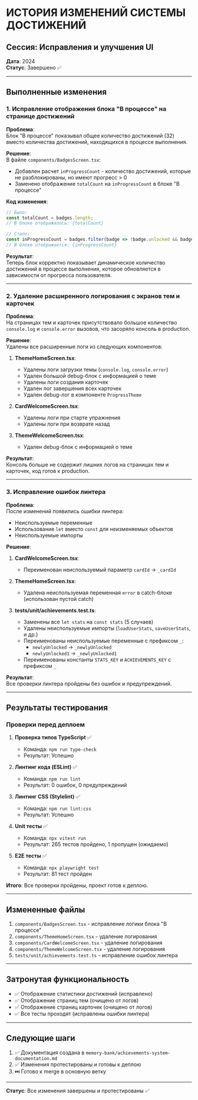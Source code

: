 # ИСТОРИЯ ИЗМЕНЕНИЙ СИСТЕМЫ ДОСТИЖЕНИЙ

## Сессия: Исправления и улучшения UI

**Дата**: 2024  
**Статус**: Завершено ✅

---

## Выполненные изменения

### 1. Исправление отображения блока "В процессе" на странице достижений

**Проблема**:  
Блок "В процессе" показывал общее количество достижений (32) вместо количества достижений, находящихся в процессе выполнения.

**Решение**:  
В файле `components/BadgesScreen.tsx`:
- Добавлен расчет `inProgressCount` - количество достижений, которые не разблокированы, но имеют прогресс > 0
- Заменено отображение `totalCount` на `inProgressCount` в блоке "В процессе"

**Код изменения**:
```typescript
// Было:
const totalCount = badges.length;
// В блоке отображалось: {totalCount}

// Стало:
const inProgressCount = badges.filter(badge => !badge.unlocked && badge.progress > 0).length;
// В блоке отображается: {inProgressCount}
```

**Результат**:  
Теперь блок корректно показывает динамическое количество достижений в процессе выполнения, которое обновляется в зависимости от прогресса пользователя.

---

### 2. Удаление расширенного логирования с экранов тем и карточек

**Проблема**:  
На страницах тем и карточек присутствовало большое количество `console.log` и `console.error` вызовов, что засоряло консоль в production.

**Решение**:  
Удалены все расширенные логи из следующих компонентов:

1. **ThemeHomeScreen.tsx**:
   - Удалены логи загрузки темы (`console.log`, `console.error`)
   - Удален большой debug-блок с информацией о теме
   - Удалены логи создания карточек
   - Удален лог завершения всех карточек
   - Удален debug-лог в компоненте `ProgressTheme`

2. **CardWelcomeScreen.tsx**:
   - Удалены логи при старте упражнения
   - Удалены логи при возврате назад

3. **ThemeWelcomeScreen.tsx**:
   - Удален debug-блок с информацией о теме

**Результат**:  
Консоль больше не содержит лишних логов на страницах тем и карточек, код готов к production.

---

### 3. Исправление ошибок линтера

**Проблема**:  
После изменений появились ошибки линтера:
- Неиспользуемые переменные
- Использование `let` вместо `const` для неизменяемых объектов
- Неиспользуемые импорты

**Решение**:

1. **CardWelcomeScreen.tsx**:
   - Переименован неиспользуемый параметр `cardId` → `_cardId`

2. **ThemeHomeScreen.tsx**:
   - Удалена неиспользуемая переменная `error` в catch-блоке (использован пустой catch)

3. **tests/unit/achievements.test.ts**:
   - Заменены все `let stats` на `const stats` (5 случаев)
   - Удалены неиспользуемые импорты (`loadUserStats`, `saveUserStats`, и др.)
   - Переименованы неиспользуемые переменные с префиксом `_`:
     - `newlyUnlocked` → `_newlyUnlocked`
     - `newlyUnlocked1` → `_newlyUnlocked1`
   - Переименованы константы `STATS_KEY` и `ACHIEVEMENTS_KEY` с префиксом `_`

**Результат**:  
Все проверки линтера пройдены без ошибок и предупреждений.

---

## Результаты тестирования

### Проверки перед деплоем

1. **Проверка типов TypeScript** ✅
   - Команда: `npm run type-check`
   - Результат: Успешно

2. **Линтинг кода (ESLint)** ✅
   - Команда: `npm run lint`
   - Результат: 0 ошибок, 0 предупреждений

3. **Линтинг CSS (Stylelint)** ✅
   - Команда: `npm run lint:css`
   - Результат: Успешно

4. **Unit тесты** ✅
   - Команда: `npx vitest run`
   - Результат: 265 тестов пройдено, 1 пропущен (ожидаемо)

5. **E2E тесты** ✅
   - Команда: `npx playwright test`
   - Результат: 81 тест пройден

**Итого**: Все проверки пройдены, проект готов к деплою.

---

## Измененные файлы

1. `components/BadgesScreen.tsx` - исправление логики блока "В процессе"
2. `components/ThemeHomeScreen.tsx` - удаление логирования
3. `components/CardWelcomeScreen.tsx` - удаление логирования
4. `components/ThemeWelcomeScreen.tsx` - удаление логирования
5. `tests/unit/achievements.test.ts` - исправление ошибок линтера

---

## Затронутая функциональность

- ✅ Отображение статистики достижений (исправлено)
- ✅ Отображение страниц тем (очищено от логов)
- ✅ Отображение страниц карточек (очищено от логов)
- ✅ Все тесты проходят (исправлены ошибки линтера)

---

## Следующие шаги

1. ✅ Документация создана в `memory-bank/achievements-system-documentation.md`
2. ✅ Изменения протестированы и готовы к деплою
3. ⏭️ Готово к merge в основную ветку

---

**Статус**: Все изменения завершены и протестированы ✅

